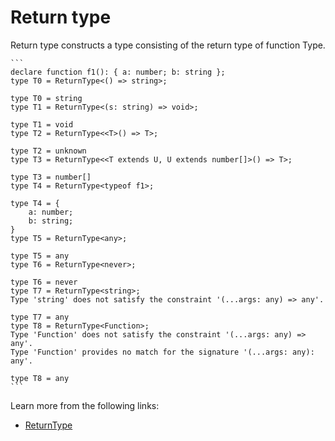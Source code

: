 # Return type

Return type constructs a type consisting of the return type of function Type.

    ```
    declare function f1(): { a: number; b: string }; 
    type T0 = ReturnType<() => string>;
        
    type T0 = string
    type T1 = ReturnType<(s: string) => void>;
        
    type T1 = void
    type T2 = ReturnType<<T>() => T>;
        
    type T2 = unknown
    type T3 = ReturnType<<T extends U, U extends number[]>() => T>;
        
    type T3 = number[]
    type T4 = ReturnType<typeof f1>;
        
    type T4 = {
        a: number;
        b: string;
    }
    type T5 = ReturnType<any>;
        
    type T5 = any
    type T6 = ReturnType<never>;
        
    type T6 = never
    type T7 = ReturnType<string>;
    Type 'string' does not satisfy the constraint '(...args: any) => any'.
        
    type T7 = any
    type T8 = ReturnType<Function>;
    Type 'Function' does not satisfy the constraint '(...args: any) => any'.
    Type 'Function' provides no match for the signature '(...args: any): any'.
        
    type T8 = any
    ```

Learn more from the following links:

- [ReturnType<Type>](https://www.typescriptlang.org/docs/handbook/utility-types.html#returntypetype)